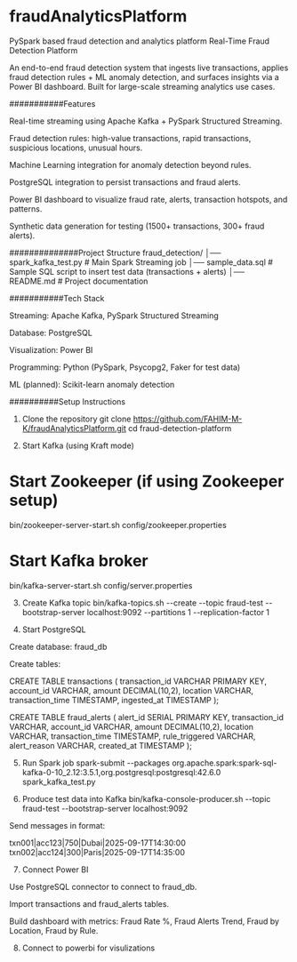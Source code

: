 # fraudAnalyticsPlatform
PySpark based fraud detection and analytics platform
Real-Time Fraud Detection Platform

An end-to-end fraud detection system that ingests live transactions, applies fraud detection rules + ML anomaly detection, and surfaces insights via a Power BI dashboard. Built for large-scale streaming analytics use cases.

###########Features

Real-time streaming using Apache Kafka + PySpark Structured Streaming.

Fraud detection rules: high-value transactions, rapid transactions, suspicious locations, unusual hours.

Machine Learning integration for anomaly detection beyond rules.

PostgreSQL integration to persist transactions and fraud alerts.

Power BI dashboard to visualize fraud rate, alerts, transaction hotspots, and patterns.

Synthetic data generation for testing (1500+ transactions, 300+ fraud alerts).

##############Project Structure
fraud_detection/
│── spark_kafka_test.py       # Main Spark Streaming job
│── sample_data.sql           # Sample SQL script to insert test data (transactions + alerts)
│── README.md                 # Project documentation

###########Tech Stack

Streaming: Apache Kafka, PySpark Structured Streaming

Database: PostgreSQL

Visualization: Power BI

Programming: Python (PySpark, Psycopg2, Faker for test data)

ML (planned): Scikit-learn anomaly detection

##########Setup Instructions
1. Clone the repository
git clone https://github.com/FAHIM-M-K/fraudAnalyticsPlatform.git
cd fraud-detection-platform

2. Start Kafka (using Kraft mode)
# Start Zookeeper (if using Zookeeper setup)
bin/zookeeper-server-start.sh config/zookeeper.properties  

# Start Kafka broker
bin/kafka-server-start.sh config/server.properties

3. Create Kafka topic
bin/kafka-topics.sh --create --topic fraud-test --bootstrap-server localhost:9092 --partitions 1 --replication-factor 1

4. Start PostgreSQL

Create database: fraud_db

Create tables:

CREATE TABLE transactions (
    transaction_id VARCHAR PRIMARY KEY,
    account_id VARCHAR,
    amount DECIMAL(10,2),
    location VARCHAR,
    transaction_time TIMESTAMP,
    ingested_at TIMESTAMP
);

CREATE TABLE fraud_alerts (
    alert_id SERIAL PRIMARY KEY,
    transaction_id VARCHAR,
    account_id VARCHAR,
    amount DECIMAL(10,2),
    location VARCHAR,
    transaction_time TIMESTAMP,
    rule_triggered VARCHAR,
    alert_reason VARCHAR,
    created_at TIMESTAMP
);

5. Run Spark job
spark-submit --packages org.apache.spark:spark-sql-kafka-0-10_2.12:3.5.1,org.postgresql:postgresql:42.6.0 spark_kafka_test.py

6. Produce test data into Kafka
bin/kafka-console-producer.sh --topic fraud-test --bootstrap-server localhost:9092


Send messages in format:

txn001|acc123|750|Dubai|2025-09-17T14:30:00
txn002|acc124|300|Paris|2025-09-17T14:35:00

7. Connect Power BI

Use PostgreSQL connector to connect to fraud_db.

Import transactions and fraud_alerts tables.

Build dashboard with metrics: Fraud Rate %, Fraud Alerts Trend, Fraud by Location, Fraud by Rule.

8. Connect to powerbi for visulizations

